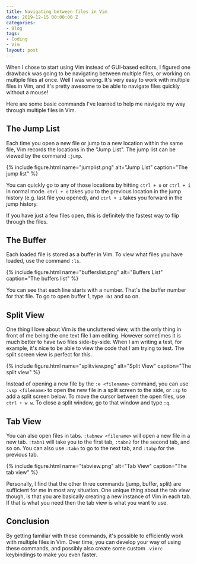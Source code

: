 ```yaml
---
title: Navigating between files in Vim
date: 2019-12-15 00:00:00 Z
categories:
- Blog
tags:
- Coding
- Vim
layout: post
---
```


When I chose to start using Vim instead of GUI-based editors, I figured one drawback was going to be navigating between multiple files, or working on multiple files at once. Well I was wrong. It's very easy to work with multiple files in Vim, and it's pretty awesome to be able to navigate files quickly without a mouse! 

<!--more--> 

Here are some basic commands I've learned to help me navigate my way through multiple files in Vim.

## The Jump List

Each time you open a new file or jump to a new location within the same file, Vim records the locations in the "Jump List". The jump list can be viewed by the command `:jump`. 


{% include figure.html name="jumplist.png" alt="Jump List" caption="The jump list" %}

You can quickly go to any of those locations by hitting `ctrl + o` or `ctrl + i` in normal mode. `ctrl + o` takes you to the previous location in the jump history (e.g. last file you opened), and `ctrl + i` takes you forward in the jump history. 

If you have just a few files open, this is definitely the fastest way to flip through the files. 

## The Buffer

Each loaded file is stored as a buffer in Vim. To view what files you have loaded, use the command `:ls`. 

{% include figure.html name="bufferslist.png" alt="Buffers List" caption="The buffers list" %}

You can see that each line starts with a number. That's the buffer number for that file. To go to open buffer 1, type `:b1` and so on.

## Split View

One thing I love about Vim is the uncluttered view, with the only thing in front of me being the one text file I am editing. However sometimes it is much better to have two files side-by-side. When I am writing a test, for example, it's nice to be able to view the code that I am trying to test. The split screen view is perfect for this.

{% include figure.html name="splitview.png" alt="Split View" caption="The split view" %}

Instead of opening a new file by the `:e <filename>` command, you can use `:vsp <filename>` to open the new file in a split screen to the side, or `:sp` to add a split screen below. To move the cursor between the open files, use `ctrl + w w`. To close a split window, go to that window and type `:q`.

## Tab View

You can also open files in tabs. `:tabnew <filename>` will open a new file in a new tab. `:tabn1` will take you to the first tab, `:tabn2` for the second tab, and so on. You can also use `:tabn` to go to the next tab, and `:tabp` for the previous tab.

{% include figure.html name="tabview.png" alt="Tab View" caption="The tab view" %}

Personally, I find that the other three commands (jump, buffer, split) are sufficient for me in most any situation. One unique thing about the tab view though, is that you are basically creating a new instance of Vim in each tab. If that is what you need then the tab view is what you want to use.

## Conclusion

By getting familiar with these commands, it's possible to efficiently work with multiple files in Vim. Over time, you can develop your way of using these commands, and possibly also create some custom `.vimrc` keybindings to make you even faster. 
